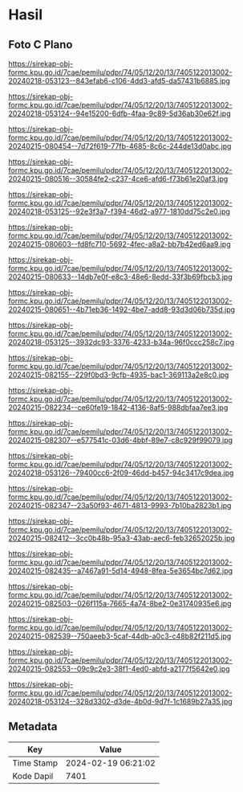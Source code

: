 # Hasil

## Foto C Plano

https://sirekap-obj-formc.kpu.go.id/7cae/pemilu/pdpr/74/05/12/20/13/7405122013002-20240218-053123--843efab6-c106-4dd3-afd5-da57431b6885.jpg

https://sirekap-obj-formc.kpu.go.id/7cae/pemilu/pdpr/74/05/12/20/13/7405122013002-20240218-053124--94e15200-6dfb-4faa-9c89-5d36ab30e62f.jpg

https://sirekap-obj-formc.kpu.go.id/7cae/pemilu/pdpr/74/05/12/20/13/7405122013002-20240215-080454--7d72f619-77fb-4685-8c6c-244de13d0abc.jpg

https://sirekap-obj-formc.kpu.go.id/7cae/pemilu/pdpr/74/05/12/20/13/7405122013002-20240215-080516--30584fe2-c237-4ce6-afd6-f73b61e20af3.jpg

https://sirekap-obj-formc.kpu.go.id/7cae/pemilu/pdpr/74/05/12/20/13/7405122013002-20240218-053125--92e3f3a7-f394-46d2-a977-1810dd75c2e0.jpg

https://sirekap-obj-formc.kpu.go.id/7cae/pemilu/pdpr/74/05/12/20/13/7405122013002-20240215-080603--fd8fc710-5692-4fec-a8a2-bb7b42ed6aa9.jpg

https://sirekap-obj-formc.kpu.go.id/7cae/pemilu/pdpr/74/05/12/20/13/7405122013002-20240215-080633--14db7e0f-e8c3-48e6-8edd-33f3b69fbcb3.jpg

https://sirekap-obj-formc.kpu.go.id/7cae/pemilu/pdpr/74/05/12/20/13/7405122013002-20240215-080651--4b71eb36-1492-4be7-add8-93d3d06b735d.jpg

https://sirekap-obj-formc.kpu.go.id/7cae/pemilu/pdpr/74/05/12/20/13/7405122013002-20240218-053125--3932dc93-3376-4233-b34a-96f0ccc258c7.jpg

https://sirekap-obj-formc.kpu.go.id/7cae/pemilu/pdpr/74/05/12/20/13/7405122013002-20240215-082155--229f0bd3-9cfb-4935-bac1-369113a2e8c0.jpg

https://sirekap-obj-formc.kpu.go.id/7cae/pemilu/pdpr/74/05/12/20/13/7405122013002-20240215-082234--ce60fe19-1842-4136-8af5-988dbfaa7ee3.jpg

https://sirekap-obj-formc.kpu.go.id/7cae/pemilu/pdpr/74/05/12/20/13/7405122013002-20240215-082307--e577541c-03d6-4bbf-89e7-c8c929f99079.jpg

https://sirekap-obj-formc.kpu.go.id/7cae/pemilu/pdpr/74/05/12/20/13/7405122013002-20240218-053126--79400cc6-2f09-46dd-b457-94c3417c9dea.jpg

https://sirekap-obj-formc.kpu.go.id/7cae/pemilu/pdpr/74/05/12/20/13/7405122013002-20240215-082347--23a50f93-4671-4813-9993-7b10ba2823b1.jpg

https://sirekap-obj-formc.kpu.go.id/7cae/pemilu/pdpr/74/05/12/20/13/7405122013002-20240215-082412--3cc0b48b-95a3-43ab-aec6-feb32652025b.jpg

https://sirekap-obj-formc.kpu.go.id/7cae/pemilu/pdpr/74/05/12/20/13/7405122013002-20240215-082435--a7467a91-5d14-4948-8fea-5e3654bc7d62.jpg

https://sirekap-obj-formc.kpu.go.id/7cae/pemilu/pdpr/74/05/12/20/13/7405122013002-20240215-082503--026f115a-7665-4a74-8be2-0e31740935e6.jpg

https://sirekap-obj-formc.kpu.go.id/7cae/pemilu/pdpr/74/05/12/20/13/7405122013002-20240215-082539--750aeeb3-5caf-44db-a0c3-c48b82f211d5.jpg

https://sirekap-obj-formc.kpu.go.id/7cae/pemilu/pdpr/74/05/12/20/13/7405122013002-20240215-082553--09c9c2e3-38f1-4ed0-abfd-a2177f5642e0.jpg

https://sirekap-obj-formc.kpu.go.id/7cae/pemilu/pdpr/74/05/12/20/13/7405122013002-20240218-053124--328d3302-d3de-4b0d-9d7f-1c1689b27a35.jpg


## Metadata

| Key        | Value               |
| ---------- | ------------------- |
| Time Stamp | 2024-02-19 06:21:02 |
| Kode Dapil | 7401                |



